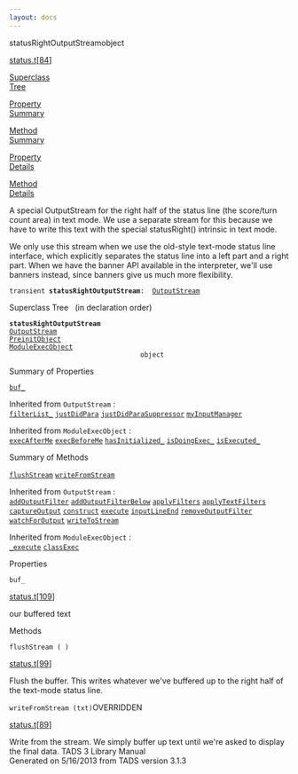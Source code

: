 ```yaml
---
layout: docs
---
```

<span class="title">statusRightOutputStream</span><span class="type">object</span>

[status.t](../file/status.t.html)\[[84](../source/status.t.html#84)\]

[Superclass  
Tree](#_SuperClassTree_)

[Property  
Summary](#_PropSummary_)

[Method  
Summary](#_MethodSummary_)

[Property  
Details](#_Properties_)

[Method  
Details](#_Methods_)



A special OutputStream for the right half of the status line (the
score/turn count area) in text mode. We use a separate stream for this
because we have to write this text with the special statusRight()
intrinsic in text mode.

We only use this stream when we use the old-style text-mode status line
interface, which explicitly separates the status line into a left part
and a right part. When we have the banner API available in the
interpreter, we'll use banners instead, since banners give us much more
flexibility.

`transient `**`statusRightOutputStream`**` :   `[`OutputStream`](../object/OutputStream.html)



<span id="_SuperClassTree_"></span>



<span class="hdln">Superclass Tree</span>   (in declaration order)



**`statusRightOutputStream`**  
[`OutputStream`](../object/OutputStream.html)  
[`PreinitObject`](../object/PreinitObject.html)  
[`ModuleExecObject`](../object/ModuleExecObject.html)  
`                                 object`  
<span id="_PropSummary_"></span>



<span class="hdln">Summary of Properties</span>  



[`buf_`](#buf_)

Inherited from `OutputStream` :  
[`filterList_`](../object/OutputStream.html#filterList_) [`justDidPara`](../object/OutputStream.html#justDidPara) [`justDidParaSuppressor`](../object/OutputStream.html#justDidParaSuppressor) [`myInputManager`](../object/OutputStream.html#myInputManager)



Inherited from `ModuleExecObject` :  
[`execAfterMe`](../object/ModuleExecObject.html#execAfterMe) [`execBeforeMe`](../object/ModuleExecObject.html#execBeforeMe) [`hasInitialized_`](../object/ModuleExecObject.html#hasInitialized_) [`isDoingExec_`](../object/ModuleExecObject.html#isDoingExec_) [`isExecuted_`](../object/ModuleExecObject.html#isExecuted_)

<span id="_MethodSummary_"></span>



<span class="hdln">Summary of Methods</span>  



[`flushStream`](#flushStream) [`writeFromStream`](#writeFromStream)

Inherited from `OutputStream` :  
[`addOutputFilter`](../object/OutputStream.html#addOutputFilter) [`addOutputFilterBelow`](../object/OutputStream.html#addOutputFilterBelow) [`applyFilters`](../object/OutputStream.html#applyFilters) [`applyTextFilters`](../object/OutputStream.html#applyTextFilters) [`captureOutput`](../object/OutputStream.html#captureOutput) [`construct`](../object/OutputStream.html#construct) [`execute`](../object/OutputStream.html#execute) [`inputLineEnd`](../object/OutputStream.html#inputLineEnd) [`removeOutputFilter`](../object/OutputStream.html#removeOutputFilter) [`watchForOutput`](../object/OutputStream.html#watchForOutput) [`writeToStream`](../object/OutputStream.html#writeToStream)



Inherited from `ModuleExecObject` :  
[`_execute`](../object/ModuleExecObject.html#_execute) [`classExec`](../object/ModuleExecObject.html#classExec)

<span id="_Properties_"></span>



<span class="hdln">Properties</span>  



<span id="buf_"></span>

`buf_`

[status.t](../file/status.t.html)\[[109](../source/status.t.html#109)\]



our buffered text



<span id="_Methods_"></span>



<span class="hdln">Methods</span>  



<span id="flushStream"></span>

`flushStream ( )`

[status.t](../file/status.t.html)\[[99](../source/status.t.html#99)\]



Flush the buffer. This writes whatever we've buffered up to the right
half of the text-mode status line.



<span id="writeFromStream"></span>

`writeFromStream (txt)`<span class="rem">OVERRIDDEN</span>

[status.t](../file/status.t.html)\[[89](../source/status.t.html#89)\]



Write from the stream. We simply buffer up text until we're asked to
display the final data.
TADS 3 Library Manual  
Generated on 5/16/2013 from TADS version 3.1.3


